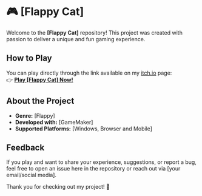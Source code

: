 # 🎮 [Flappy Cat]  

Welcome to the **[Flappy Cat]** repository! This project was created with passion to deliver a unique and fun gaming experience.  

## How to Play  
You can play directly through the link available on my [itch.io](https://limaadev.itch.io/) page:  
👉 [**Play [Flappy Cat] Now!**](https://limaadev.itch.io/flappy-cat)  

## About the Project  
- **Genre:** [Flappy]  
- **Developed with:** [GameMaker]  
- **Supported Platforms:** [Windows, Browser and Mobile]  

## Feedback  
If you play and want to share your experience, suggestions, or report a bug, feel free to open an issue here in the repository or reach out via [your email/social media].  

Thank you for checking out my project! 🚀  
